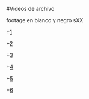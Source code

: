 #Videos de archivo

footage en blanco y negro sXX

+[1](2051906_data_euscreenXL_http___openbeelden_nl_media_676296.mp4)

+[2](2051906_data_euscreenXL_http___openbeelden_nl_media_676307.mp4)

+[3](2051906_data_euscreenXL_http___openbeelden_nl_media_679228.mp4)

+[4](2051906_data_euscreenXL_http___openbeelden_nl_media_72177.mp4)

+[5](2051906_data_euscreenXL_http___openbeelden_nl_media_95085.mp4)

+[6](2051906_data_euscreenXL_http___openbeelden_nl_media_95477.mp4)


